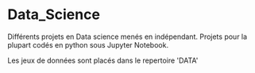 # Data_Science
Différents projets en Data science menés en indépendant.
Projets pour la plupart codés en python sous Jupyter Notebook.

Les jeux de données sont placés dans le repertoire 'DATA'
